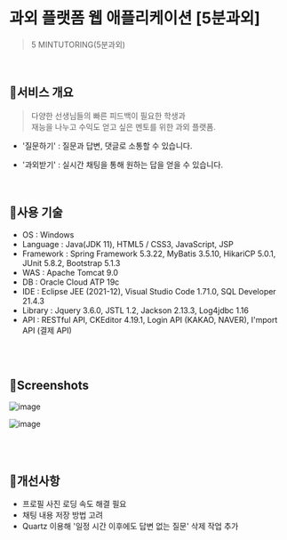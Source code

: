 
# 과외 플랫폼 웹 애플리케이션 [5분과외]

>5 MINTUTORING(5분과외)

<br>

## :pushpin:서비스 개요

>다양한 선생님들의 빠른 피드백이 필요한 학생과 <br>
>재능을 나누고 수익도 얻고 싶은 멘토를 위한 과외 플랫폼.


- '질문하기' : 질문과 답변, 댓글로 소통할 수 있습니다. 

- '과외받기' : 실시간 채팅을 통해 원하는 답을 얻을 수 있습니다.  

<br>

## :pushpin:사용 기술

- OS : Windows
- Language : Java(JDK 11), HTML5 / CSS3, JavaScript, JSP
- Framework : Spring Framework 5.3.22, MyBatis 3.5.10, HikariCP 5.0.1, JUnit 5.8.2, Bootstrap 5.1.3
- WAS : Apache Tomcat 9.0
- DB : Oracle Cloud ATP 19c
- IDE : Eclipse JEE (2021-12), Visual Studio Code 1.71.0, SQL Developer 21.4.3
- Library : Jquery 3.6.0, JSTL 1.2, Jackson 2.13.3, Log4jdbc 1.16
- API : RESTful API, CKEditor 4.19.1, Login API (KAKAO, NAVER), I'mport API (결제 API)

<br><br>

## :pushpin:Screenshots
![image](https://user-images.githubusercontent.com/97965594/194355065-c0565dd3-ac0b-48a8-b44d-8416cf017122.png)

![image](https://user-images.githubusercontent.com/97965594/194355271-4b5686ea-dd40-4392-945e-d54d1880c89f.png)

<br><br>

## :pushpin:개선사항
- 프로필 사진 로딩 속도 해결 필요
- 채팅 내용 저장 방법 고려
- Quartz 이용해 '일정 시간 이후에도 답변 없는 질문' 삭제 작업 추가


<br><br>


